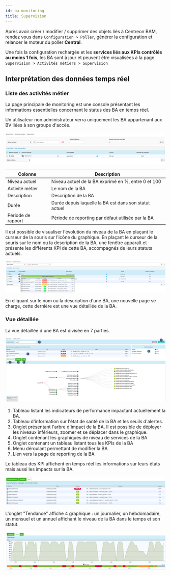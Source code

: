 ```yaml
---
id: ba-monitoring
title: Supervision
---
```


Après avoir créer / modifier / supprimer des objets liés à Centreon BAM,
rendez vous dans `Configuration > Poller`, générer la configuration et
relancer le moteur du poller **Central**.

Une fois la configuration rechargée et les **services liés aux KPIs
contrôlés au moins 1 fois**, les BA sont à jour et peuvent être
visualisées à la page `Supervision > Activités métiers > Supervision`

## Interprétation des données temps réel

### Liste des activités métier

La page principale de monitoring est une console présentant les
informations essentielles concernant le status des BA en temps réel.

Un utilisateur non administrateur verra uniquement les BA appartenant
aux BV liées à son groupe d'accès.

![image](../assets/service-mapping/guide/mon_ba_list.png)

| Colonne            | Description                                            |
|--------------------|--------------------------------------------------------|
| Niveau actuel      | Niveau actuel de la BA exprimé en %, entre 0 et 100    |
| Activité métier    | Le nom de la BA                                        |
| Description        | Description de la BA                                   |
| Durée              | Durée depuis laquelle la BA est dans son statut actuel |
| Période de rapport | Période de reporting par défaut utilisée par la BA     |

Il est possible de visualiser l'évolution du niveau de la BA en plaçant
le curseur de la souris sur l'icône du graphique. En plaçant le curseur
de la souris sur le nom ou la description de la BA, une fenêtre apparaît
et présente les différents KPI de cette BA, accompagnés de leurs statuts
actuels.

![image](../assets/service-mapping/guide/mon_mouse_over.png)

En cliquant sur le nom ou la description d'une BA, une nouvelle page se
charge, cette dernière est une vue détaillée de la BA.

### Vue détaillée

La vue détaillée d'une BA est divisée en 7 parties.

![image](../assets/service-mapping/guide/mon_detailed.png)

1.  Tableau listant les indicateurs de performance impactant
actuellement la BA.
2.  Tableau d'information sur l'état de santé de la BA et les seuils
d'alertes.
3.  Onglet présentant l'arbre d'impact de la BA. Il est possible de
déployer les niveaux inférieurs, zoomer et se déplacer dans le
graphique.
4.  Onglet contenant les graphiques de niveau de services de la BA
5.  Onglet contenant un tableau listant tous les KPIs de la BA
6.  Menu déroulant permettant de modifier la BA
7.  Lien vers la page de reporting de la BA

Le tableau des KPI affichent en temps réel les informations sur leurs
états mais aussi les impacts sur la BA.

![image](../assets/service-mapping/guide/mon_kpi_list.png)

L'onglet "Tendance" affiche 4 graphique : un journalier, un
hebdomadaire, un mensuel et un annuel affichant le niveau de la BA dans
le temps et son statut.

![image](../assets/service-mapping/guide/mon_trend.png)
